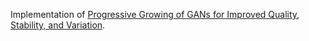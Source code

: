 Implementation of [Progressive Growing of GANs for Improved Quality, Stability, and Variation](https://arxiv.org/abs/1710.10196).
